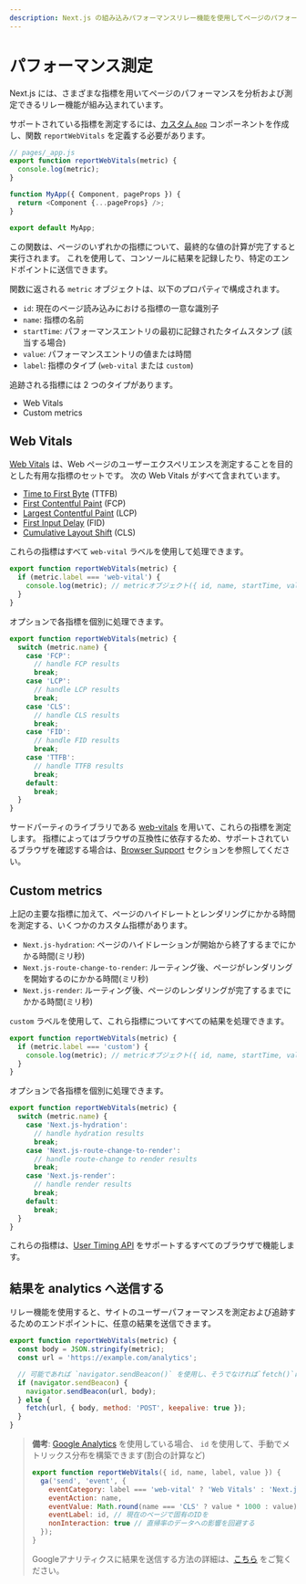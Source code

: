 ```yaml
---
description: Next.js の組み込みパフォーマンスリレー機能を使用してページのパフォーマンスを測定および追跡する
---
```


# パフォーマンス測定

Next.js には、さまざまな指標を用いてページのパフォーマンスを分析および測定できるリレー機能が組み込まれています。

サポートされている指標を測定するには、[カスタム `App`](/docs/advanced-features/custom-app.md) コンポーネントを作成し、関数 `reportWebVitals` を定義する必要があります。

```js
// pages/_app.js
export function reportWebVitals(metric) {
  console.log(metric);
}

function MyApp({ Component, pageProps }) {
  return <Component {...pageProps} />;
}

export default MyApp;
```

この関数は、ページのいずれかの指標について、最終的な値の計算が完了すると実行されます。
これを使用して、コンソールに結果を記録したり、特定のエンドポイントに送信できます。

関数に返される `metric` オブジェクトは、以下のプロパティで構成されます。

- `id`: 現在のページ読み込みにおける指標の一意な識別子
- `name`: 指標の名前
- `startTime`: パフォーマンスエントリの最初に記録されたタイムスタンプ (該当する場合)
- `value`: パフォーマンスエントリの値または時間
- `label`: 指標のタイプ (`web-vital` または `custom`)

追跡される指標には 2 つのタイプがあります。

- Web Vitals
- Custom metrics

## Web Vitals

[Web Vitals](https://web.dev/vitals/) は、Web ページのユーザーエクスペリエンスを測定することを目的とした有用な指標のセットです。
次の Web Vitals がすべて含まれています。

- [Time to First Byte](https://developer.mozilla.org/en-US/docs/Glossary/Time_to_first_byte) (TTFB)
- [First Contentful Paint](https://developer.mozilla.org/en-US/docs/Glossary/First_contentful_paint) (FCP)
- [Largest Contentful Paint](https://web.dev/lcp/) (LCP)
- [First Input Delay](https://web.dev/fid/) (FID)
- [Cumulative Layout Shift](https://web.dev/cls/) (CLS)

これらの指標はすべて `web-vital` ラベルを使用して処理できます。

```js
export function reportWebVitals(metric) {
  if (metric.label === 'web-vital') {
    console.log(metric); // metricオブジェクト({ id, name, startTime, value, label }) がコンソールに出力されます。
  }
}
```

オプションで各指標を個別に処理できます。

```js
export function reportWebVitals(metric) {
  switch (metric.name) {
    case 'FCP':
      // handle FCP results
      break;
    case 'LCP':
      // handle LCP results
      break;
    case 'CLS':
      // handle CLS results
      break;
    case 'FID':
      // handle FID results
      break;
    case 'TTFB':
      // handle TTFB results
      break;
    default:
      break;
  }
}
```

サードパーティのライブラリである [web-vitals](https://github.com/GoogleChrome/web-vitals) を用いて、これらの指標を測定します。 
指標によってはブラウザの互換性に依存するため、サポートされているブラウザを確認する場合は、[Browser Support](https://github.com/GoogleChrome/web-vitals#browser-support) セクションを参照してください。

## Custom metrics

上記の主要な指標に加えて、ページのハイドレートとレンダリングにかかる時間を測定する、いくつかのカスタム指標があります。

- `Next.js-hydration`: ページのハイドレーションが開始から終了するまでにかかる時間(ミリ秒)
- `Next.js-route-change-to-render`: ルーティング後、ページがレンダリングを開始するのにかかる時間(ミリ秒)
- `Next.js-render`: ルーティング後、ページのレンダリングが完了するまでにかかる時間(ミリ秒)

`custom` ラベルを使用して、これら指標についてすべての結果を処理できます。

```js
export function reportWebVitals(metric) {
  if (metric.label === 'custom') {
    console.log(metric); // metricオブジェクト({ id, name, startTime, value, label }) がコンソールに出力されます。
  }
}
```

オプションで各指標を個別に処理できます。

```js
export function reportWebVitals(metric) {
  switch (metric.name) {
    case 'Next.js-hydration':
      // handle hydration results
      break;
    case 'Next.js-route-change-to-render':
      // handle route-change to render results
      break;
    case 'Next.js-render':
      // handle render results
      break;
    default:
      break;
  }
}
```

これらの指標は、[User Timing API](https://caniuse.com/#feat=user-timing) をサポートするすべてのブラウザで機能します。

## 結果を analytics へ送信する

リレー機能を使用すると、サイトのユーザーパフォーマンスを測定および追跡するためのエンドポイントに、任意の結果を送信できます。


```js
export function reportWebVitals(metric) {
  const body = JSON.stringify(metric);
  const url = 'https://example.com/analytics';

  // 可能であれば `navigator.sendBeacon()` を使用し、そうでなければ`fetch()`にフォールバックします。
  if (navigator.sendBeacon) {
    navigator.sendBeacon(url, body);
  } else {
    fetch(url, { body, method: 'POST', keepalive: true });
  }
}
```

> **備考**: [Google Analytics](https://analytics.google.com/analytics/web/) を使用している場合、 
> `id` を使用して、手動でメトリックス分布を構築できます(割合の計算など)
>
> ```js
> export function reportWebVitals({ id, name, label, value }) {
>   ga('send', 'event', {
>     eventCategory: label === 'web-vital' ? 'Web Vitals' : 'Next.js custom metric',
>     eventAction: name,
>     eventValue: Math.round(name === 'CLS' ? value * 1000 : value), // valueは整数のみ
>     eventLabel: id, // 現在のページで固有のIDを
>     nonInteraction: true // 直帰率のデータへの影響を回避する
>   });
> }
> ```
>
> Googleアナリティクスに結果を送信する方法の詳細は、[こちら](https://github.com/GoogleChrome/web-vitals#send-the-results-to-google-analytics) をご覧ください。

